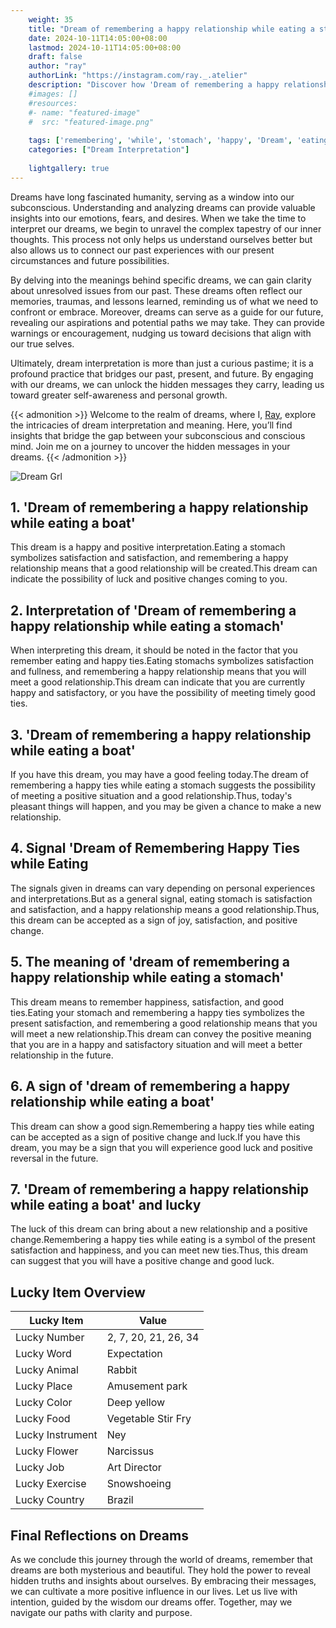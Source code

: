 ```yaml
---
    weight: 35
    title: "Dream of remembering a happy relationship while eating a stomach"  # Assuming 'title' column exists
    date: 2024-10-11T14:05:00+08:00
    lastmod: 2024-10-11T14:05:00+08:00
    draft: false
    author: "ray"
    authorLink: "https://instagram.com/ray._.atelier"
    description: "Discover how 'Dream of remembering a happy relationship while eating a stomach' can interpret your future and uncover its significant meanings in your life."
    #images: []
    #resources:
    #- name: "featured-image"
    #  src: "featured-image.png"
    
    tags: ['remembering', 'while', 'stomach', 'happy', 'Dream', 'eating', 'relationship']
    categories: ["Dream Interpretation"]
    
    lightgallery: true
---
```

    
Dreams have long fascinated humanity, serving as a window into our subconscious. Understanding and analyzing dreams can provide valuable insights into our emotions, fears, and desires. When we take the time to interpret our dreams, we begin to unravel the complex tapestry of our inner thoughts. This process not only helps us understand ourselves better but also allows us to connect our past experiences with our present circumstances and future possibilities.

By delving into the meanings behind specific dreams, we can gain clarity about unresolved issues from our past. These dreams often reflect our memories, traumas, and lessons learned, reminding us of what we need to confront or embrace. Moreover, dreams can serve as a guide for our future, revealing our aspirations and potential paths we may take. They can provide warnings or encouragement, nudging us toward decisions that align with our true selves.

Ultimately, dream interpretation is more than just a curious pastime; it is a profound practice that bridges our past, present, and future. By engaging with our dreams, we can unlock the hidden messages they carry, leading us toward greater self-awareness and personal growth.

{{< admonition >}}
Welcome to the realm of dreams, where I, [Ray](https://instagram.com/ray._.atelier), explore the intricacies of dream interpretation and meaning. Here, you’ll find insights that bridge the gap between your subconscious and conscious mind. Join me on a journey to uncover the hidden messages in your dreams.
{{< /admonition >}}

![Dream Grl](https://cdn.pixabay.com/photo/2017/11/02/03/35/gothic-2910057_1280.jpg "Dream Grl")

## 1. 'Dream of remembering a happy relationship while eating a boat'
This dream is a happy and positive interpretation.Eating a stomach symbolizes satisfaction and satisfaction, and remembering a happy relationship means that a good relationship will be created.This dream can indicate the possibility of luck and positive changes coming to you.

## 2. Interpretation of 'Dream of remembering a happy relationship while eating a stomach'
When interpreting this dream, it should be noted in the factor that you remember eating and happy ties.Eating stomachs symbolizes satisfaction and fullness, and remembering a happy relationship means that you will meet a good relationship.This dream can indicate that you are currently happy and satisfactory, or you have the possibility of meeting timely good ties.

## 3. 'Dream of remembering a happy relationship while eating a boat'
If you have this dream, you may have a good feeling today.The dream of remembering a happy ties while eating a stomach suggests the possibility of meeting a positive situation and a good relationship.Thus, today's pleasant things will happen, and you may be given a chance to make a new relationship.

## 4. Signal 'Dream of Remembering Happy Ties while Eating
The signals given in dreams can vary depending on personal experiences and interpretations.But as a general signal, eating stomach is satisfaction and satisfaction, and a happy relationship means a good relationship.Thus, this dream can be accepted as a sign of joy, satisfaction, and positive change.

## 5. The meaning of 'dream of remembering a happy relationship while eating a stomach'
This dream means to remember happiness, satisfaction, and good ties.Eating your stomach and remembering a happy ties symbolizes the present satisfaction, and remembering a good relationship means that you will meet a new relationship.This dream can convey the positive meaning that you are in a happy and satisfactory situation and will meet a better relationship in the future.

## 6. A sign of 'dream of remembering a happy relationship while eating a boat'
This dream can show a good sign.Remembering a happy ties while eating can be accepted as a sign of positive change and luck.If you have this dream, you may be a sign that you will experience good luck and positive reversal in the future.

## 7. 'Dream of remembering a happy relationship while eating a boat' and lucky
The luck of this dream can bring about a new relationship and a positive change.Remembering a happy ties while eating is a symbol of the present satisfaction and happiness, and you can meet new ties.Thus, this dream can suggest that you will have a positive change and good luck.

## Lucky Item Overview
| Lucky Item          | Value              |
|---------------|--------------------|
| Lucky Number        | 2, 7, 20, 21, 26, 34  |
| Lucky Word          | Expectation |
| Lucky Animal        | Rabbit |
| Lucky Place         | Amusement park     |
| Lucky Color         | Deep yellow     |
| Lucky Food          | Vegetable Stir Fry      |
| Lucky Instrument    | Ney |
| Lucky Flower        | Narcissus    |
| Lucky Job           | Art Director       |
| Lucky Exercise      | Snowshoeing  |
| Lucky Country       | Brazil    |


##  Final Reflections on Dreams

As we conclude this journey through the world of dreams, remember that dreams are both mysterious and beautiful. They hold the power to reveal hidden truths and insights about ourselves. By embracing their messages, we can cultivate a more positive influence in our lives. Let us live with intention, guided by the wisdom our dreams offer. Together, may we navigate our paths with clarity and purpose.
